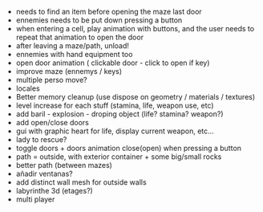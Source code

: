 - needs to find an item before opening the maze last door
- ennemies needs to be put down pressing a button
- when entering a cell, play animation with buttons, and the user needs to repeat that animation to open the door
- after leaving a maze/path, unload!
- ennemies with hand equipment too
- open door animation ( clickable door - click to open if key)
- improve maze (ennemys / keys)
- multiple perso move?
- locales
- Better memory cleanup (use dispose on geometry / materials / textures)
- level increase for each stuff (stamina, life, weapon use, etc)
- add baril - explosion - droping object (life? stamina? weapon?)
- add open/close doors 
- gui  with graphic heart for life, display current weapon, etc...
- lady to rescue?
- toggle doors + doors animation close(open) when pressing a button
- path = outside, with exterior container + some big/small rocks
- better path (between mazes)
- añadir ventanas?
- add distinct wall mesh for outside walls
- labyrinthe 3d (etages?)
- multi player
